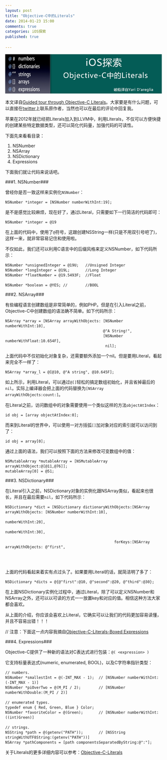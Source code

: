 ```yaml
---
layout: post
title: "Objective-C中的Literals"
date: 2014-01-23 15:00
comments: true
categories: iOS探索
published: true

---
```


![](/images/2014/01/19.png)

<!--more-->

本文译自[Guided tour through Objective-C Literals](http://www.thinkandbuild.it/guided-tour-through-objective-c-literals/)。大家要是有什么问题，可以直接在[twitter](https://twitter.com/bitwaker)上联系原作者，当然也可以在最后的评论中回复我。

苹果在2012年就已经把Literals加入到LLVM中，利用Literals，不仅可以方便快捷的创建某些特定数据类型，还可以简化代码量，加强代码的可读性。

下面先来看看目录：

1. NSNumber
2. NSArray
3. NSDictionary
4. Expressions

下面我们就让代码来说话吧。

###1. NSNumber###

曾经你是否一致这样来实例化`NSNumber`：

```objc
NSNumber *integer = [NSNumber numberWithInt:19];
```

是不是感觉比较麻烦，现在好了，通过Literal，只需要如下一行简洁的代码即可：

```objc
NSNumber *integer = @19
```

在上面的代码中，使用了`@`符号，这跟创建NSString一样(只是不用双引号吧了)，这样一来，就非常容易记住和使用啦。

不仅如此，我们还可以利用C语言中的后缀风格来定义NSNumber，如下代码所示：

```objc
NSNumber *unsignedInteger = @19U;   //Unsigned Integer
NSNumber *longInteger = @19L;       //Long Integer
NSNumber *floatNumber = @19.5493F;  //Float 
 
NSNumber *boolean = @YES; //        //BOOL
```

###2. NSArray###

有些编程语言创建数组是非常简单的，例如PHP。但是在引入Literal之前，Objective-C中创建数组的语法确不简单。如下代码所示：

```objc
NSArray *array = [NSArray arrayWithObjects: [NSNumber numberWithInt:10],
                                            @"A String!",
                                            [NSNumber numberWithFloat:10.654F],
                                             nil];
```

上面代码中不仅初始化对象复杂，还需要额外添加一个nil。但是要用Literal，看起来完全不一样了：

```objc
NSArray *array_l = @[@10, @"A string", @10.645F];
```

如上所示，利用Literal，可以通过`@[]`轻松的搞定数组初始化，并且省掉最后的`nil`。实际上编译器会把上面的代码替换为`[NSArray arrayWithObjects:count:]`。

在Literal之前，访问数组中的对象需要使用一个类似这样的方法`objectAtIndex`：

```objc
id obj = [array objectAtIndex:0]; 
```

而来到Literal的世界中，可以使用一对方括弧`[]`加对象对应的索引就可以访问到了：

```objc
id obj = array[0]; 
```

通过上面的语法，我们可以按照下面的方法来修改可变数组中的值：

```objc
NSMutableArray *mutableArray = [NSMutableArray arrayWithObject:@[@11,@76]];
mutableArray[0] = @51;
```

###3. NSDictionary###

在Literal引入之前，NSDictionary对象的实例化跟NSArray类似，看起来也很长，并且在最后需要`nil`，如下代码所示：

```objc
NSDictionary *dict = [NSDictionary dictionaryWithObjects:[NSArray arrayWithObjects: [NSNumber numberWithInt:10],
                                                                                    [NSNumber numberWithInt:20],
                                                                                    [NSNumber numberWithInt:30],
                                                                                    nil]
                                                 forKeys:[NSArray arrayWithObjects: @"first",
                                                                                    @"second",
                                                                                    @"third",
                                                                                    nil]];
```

上面的代码看起来着实有点过头了。如果要用Literal的话，就简洁明了多了：

```objc
NSDictionary *dicts = @{@"first":@10, @"second":@20, @"third":@30};
```

在上面NSDictionary实例化过程中，通过Literal，除了可以定义NSNumber和NSArray之外，还可以以可读的方式一一放置key和对应的值。相信这种方法大家都会喜欢。

从上面的介绍，你应该会喜欢上Literal，它确实可以让我们的代码更加容易读懂，并且不容易出错！！！



// 注意：下面这一点内容我摘自[Objective-C-Literals-Boxed Expressions](http://clang.llvm.org/docs/ObjectiveCLiterals.html)

###4. Expressions###

Objective-C提供了一种新的语法对C表达式进行包装：`@( <expression> )`

它支持标量表达式(numeric, enumerated, BOOL)，以及C字符串指针类型：

```objc
// numbers.
NSNumber *smallestInt = @(-INT_MAX - 1);  // [NSNumber numberWithInt:(-INT_MAX - 1)]
NSNumber *piOverTwo = @(M_PI / 2);        // [NSNumber numberWithDouble:(M_PI / 2)]

// enumerated types.
typedef enum { Red, Green, Blue } Color;
NSNumber *favoriteColor = @(Green);       // [NSNumber numberWithInt:((int)Green)]

// strings.
NSString *path = @(getenv("PATH"));       // [NSString stringWithUTF8String:(getenv("PATH"))]
NSArray *pathComponents = [path componentsSeparatedByString:@":"];
```

关于Literals的更多详细内容可以参考：[Objective-C-Literals](http://clang.llvm.org/docs/ObjectiveCLiterals.html)

